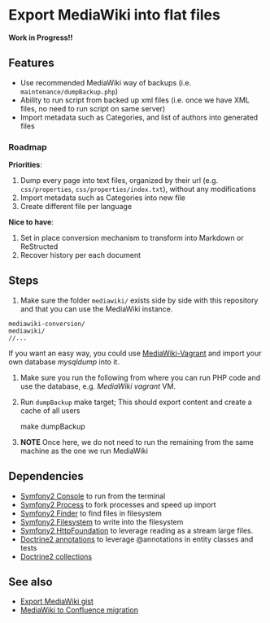 # Export MediaWiki into flat files

**Work in Progress!!**

## Features

* Use recommended MediaWiki way of backups (i.e. `maintenance/dumpBackup.php`)
* Ability to run script from backed up xml files (i.e. once we have XML files, no need to run script on same server)
* Import metadata such as Categories, and list of authors into generated files


### Roadmap

**Priorities**:

1. Dump every page into text files, organized by their url (e.g. `css/properties`, `css/properties/index.txt`), without any modifications
1. Import metadata such as Categories into new file
1. Create different file per language


**Nice to have**:

1. Set in place conversion mechanism to transform into Markdown or ReStructed
1. Recover history per each document



## Steps

1. Make sure the folder `mediawiki/` exists side by side with this repository and that you can use the MediaWiki instance.

  ```
  mediawiki-conversion/
  mediawiki/
  //...
  ```

  If you want an easy way, you could use [MediaWiki-Vagrant](https://github.com/wikimedia/mediawiki-vagrant) and import your own database *mysqldump* into it.

1. Make sure you run the following from where you can run PHP code and use the database, e.g. *MediaWiki vagrant* VM.

1. Run `dumpBackup` make target; This should export content and create a cache of all users

    make dumpBackup

1. **NOTE** Once here, we do not need to run the remaining from the same machine as the one we run MediaWiki


## Dependencies

* [Symfony2 Console](https://github.com/symfony/Console) to run from the terminal
* [Symfony2 Process](https://github.com/symfony/Process) to fork processes and speed up import
* [Symfony2 Finder](https://github.com/symfony/Finder) to find files in filesystem
* [Symfony2 Filesystem](https://github.com/symfony/Filesystem) to write into the filesystem
* [Symfony2 HttpFoundation](https://github.com/symfony/HttpFoundation) to leverage reading as a stream large files.
* [Doctrine2 annotations](https://github.com/doctrine/annotations) to leverage @annotations in entity classes and tests
* [Doctrine2 collections](https://github.com/doctrine/collections)

## See also

* [Export MediaWiki gist](https://gist.github.com/renoirb/ad878a58092473267f26)
* [MediaWiki to Confluence migration](http://www.slideshare.net/NilsHofmeister/aughh-confluence)

